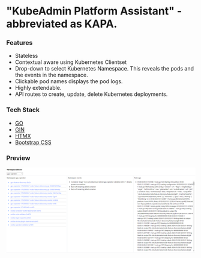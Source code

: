 # "KubeAdmin Platform Assistant" - abbreviated as KAPA.

### Features
* Stateless
* Contextual aware using Kubernetes Clientset
* Drop-down to select Kubernetes Namespace. This reveals the pods and the events in the namespace. 
* Clickable pod names displays the pod logs.
* Highly extendable.
* API routes to create, update, delete Kubernetes deployments.

### Tech Stack
* [GO](https://go.dev) 
* [GIN](https://gin-gonic.com)
* [HTMX](https://htmx.org)
* [Bootstrap CSS](https://getbootstrap.com)

### Preview
<img src="kapa.png"/>
